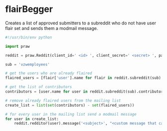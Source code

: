 # flairBegger
Creates a list of approved submitters to a subreddit who do not have user flair set and sends them a modmail message.

```python
#!/usr/bin/env python    

import praw

reddit = praw.Reddit(client_id=' <id> ', client_secret=' <secret> ', password=' <password> ', user_agent='flairBegger by /u/_bama', username=' <username> ')

sub = 'vzwemployees'

# get the users who are already flaired
flaired_users = [flair['user'].name for flair in reddit.subreddit(sub).flair(limit=None)]

# get the list of contributors
contributors = [user.name for user in reddit.subreddit(sub).contributor(limit=None)]

# remove already flaired users from the mailing list
create_list = list(set(contributors) - set(flaired_users))

# for every user in the mailing list send a modmail message
for user in create_list:
    reddit.redditor(user).message('<subject>', "<custom message that can include markdown>", from_subreddit='<the subreddit>')
```
